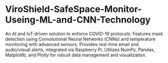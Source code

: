 # ViroShield-SafeSpace-Monitor-Useing-ML-and-CNN-Technology
An AI and IoT-driven solution to enforce COVID-19 protocols. Features mask detection using Convolutional Neural Networks (CNNs) and temperature monitoring with advanced sensors. Provides real-time email and audio/visual alerts, integrated via Raspberry Pi. Utilizes NumPy, Pandas, Matplotlib, and Plotly for robust data management and visualization.
